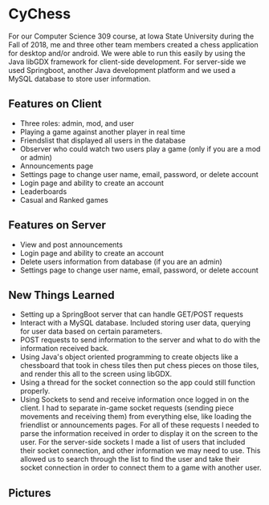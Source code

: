 # CyChess
For our Computer Science 309 course, at Iowa State University during the Fall of 2018, me and three other team members created a chess application for desktop and/or android. We were able to run this easily by using the Java libGDX framework for client-side development. For server-side we used Springboot, another Java development platform and we used a MySQL database to store user information.

## Features on Client
- Three roles: admin, mod, and user
- Playing a game against another player in real time
- Friendslist that displayed all users in the database
- Observer who could watch two users play a game (only if you are a mod or admin)
- Announcements page
- Settings page to change user name, email, password, or delete account
- Login page and ability to create an account
- Leaderboards
- Casual and Ranked games

## Features on Server
- View and post announcements
- Login page and ability to create an account
- Delete users information from database (if you are an admin)
- Settings page to change user name, email, password, or delete account

## New Things Learned
- Setting up a SpringBoot server that can handle GET/POST requests
- Interact with a MySQL database. Included storing user data, querying for user data based on certain parameters.
- POST requests to send information to the server and what to do with the information received back.
- Using Java's object oriented programming to create objects like a chessboard that took in chess tiles then put chess pieces on those tiles, and render this all to the screen using libGDX.
- Using a thread for the socket connection so the app could still function properly.
- Using Sockets to send and receive information once logged in on the client. I had to separate in-game socket requests (sending piece movements and receiving them) from everything else, like loading the friendlist or announcements pages. For all of these requests I needed to parse the information received in order to display it on the screen to the user. For the server-side sockets I made a list of users that included their socket connection, and other information we may need to use. This allowed us to search through the list to find the user and take their socket connection in order to connect them to a game with another user.

## Pictures
